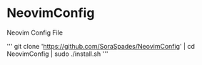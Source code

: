 # NeovimConfig
Neovim Config File

'''
git clone 'https://github.com/SoraSpades/NeovimConfig' | cd NeovimConfig | sudo ./install.sh
'''

